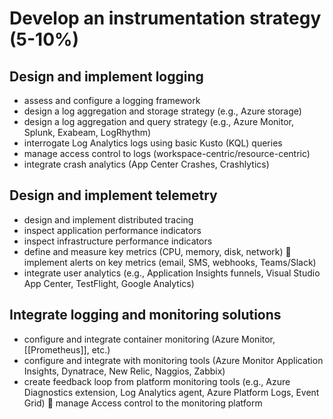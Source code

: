 # **Develop an instrumentation strategy (5-10%)** 

## **Design and implement logging**
-  assess and configure a logging framework 
-  design a log aggregation and storage strategy (e.g., Azure storage) 
-  design a log aggregation and query strategy (e.g., Azure Monitor, Splunk, Exabeam, LogRhythm) 
-  interrogate Log Analytics logs using basic Kusto (KQL) queries 
- manage access control to logs (workspace-centric/resource-centric) 
-  integrate crash analytics (App Center Crashes, Crashlytics) 

## **Design and implement telemetry** 
- design and implement distributed tracing 
-  inspect application performance indicators 
- inspect infrastructure performance indicators 
-  define and measure key metrics (CPU, memory, disk, network)  implement alerts on key metrics (email, SMS, webhooks, Teams/Slack) 
-  integrate user analytics (e.g., Application Insights funnels, Visual Studio App Center, TestFlight, Google Analytics)

## **Integrate logging and monitoring solutions** 
-  configure and integrate container monitoring (Azure Monitor, [[Prometheus]], etc.) 
-  configure and integrate with monitoring tools (Azure Monitor Application Insights, Dynatrace, New Relic, Naggios, Zabbix) 
-  create feedback loop from platform monitoring tools (e.g., Azure Diagnostics extension, Log Analytics agent, Azure Platform Logs, Event Grid)  manage Access control to the monitoring platform